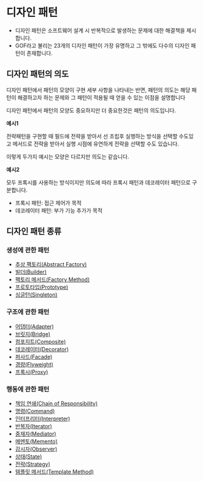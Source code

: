 # 디자인 패턴

- 디자인 패턴은 소프트웨어 설계 시 반복적으로 발생하는 문제에 대한 해결책을 제시합니다.
- GOF라고 불리는 23개의 디자인 패턴이 가장 유명하고 그 밖에도 다수의 디자인 패턴이 존재합니다.

## 디자인 패턴의 의도

디자인 패턴에서 패턴의 모양이 구현 세부 사항을 나타내는 반면, 패턴의 의도는 해당 패턴이 해결하고자 하는 문제와 그 패턴이 적용될 때 얻을 수 있는 이점을 설명합니다

디자인 패턴에서 패턴의 모양도 중요하지만 더 중요한것은 패턴의 의도입니다.

**예시1** 

전략패턴을 구현할 때 필드에 전략을 받아서 선 조립후 실행하는 방식을 선택할 수도있고 메서드로 전략을 받아서 실행 시점에 유연하게 전략을 선택할 수도 있습니다.

이렇게 두가지 예시는 모양은 다르지만 의도는 같습니다. 

**예시2**

모두 프록시를 사용하는 방식이지만 의도에 따라 프록시 패턴과 데코레이터 패턴으로 구분합니다.

- 프록시 패턴: 접근 제어가 목적
- 데코레이터 패턴: 부가 기능 추가가 목적

## 디자인 패턴 종류

### 생성에 관한 패턴

- [추상 팩토리(Abstract Factory)](https://github.com/woosungkim0123/java-deep-dive/tree/master/design_pattern/abstract_factory)
- [빌더(Builder)](https://github.com/woosungkim0123/java-deep-dive/tree/master/design_pattern/builder)
- [팩토리 메서드(Factory Method)](https://github.com/woosungkim0123/java-deep-dive/tree/master/design_pattern/factory_method)
- [프로토타입(Prototype)](https://github.com/woosungkim0123/java-deep-dive/tree/master/design_pattern/prototype)
- [싱글턴(Singleton)](https://github.com/woosungkim0123/java-deep-dive/tree/master/design_pattern/singleton)

### 구조에 관한 패턴

- [어댑터(Adapter)](https://github.com/woosungkim0123/java-deep-dive/tree/master/design_pattern/adapter)
- [브릿지(Bridge)](https://github.com/woosungkim0123/java-deep-dive/tree/master/design_pattern/bridge)
- [컴포지트(Composite)](https://github.com/woosungkim0123/java-deep-dive/tree/master/design_pattern/composite)
- [데코레이터(Decorator)](https://github.com/woosungkim0123/java-deep-dive/tree/master/design_pattern/decorator)
- [퍼사드(Facade)](https://github.com/woosungkim0123/java-deep-dive/tree/master/design_pattern/facade)
- [경량(Flyweight)](https://github.com/woosungkim0123/java-deep-dive/tree/master/design_pattern/flyweight)
- [프록시(Proxy)](https://github.com/woosungkim0123/java-deep-dive/tree/master/design_pattern/proxy)

### 행동에 관한 패턴

- [책임 연쇄(Chain of Responsibility)](https://github.com/woosungkim0123/java-deep-dive/tree/master/design_pattern/chain_of_responsibility)
- [명령(Command)](https://github.com/woosungkim0123/java-deep-dive/tree/master/design_pattern/command)
- [인터프리터(Interpreter)](https://github.com/woosungkim0123/java-deep-dive/tree/master/design_pattern/interpreter)
- [반복자(Iterator)](https://github.com/woosungkim0123/java-deep-dive/tree/master/design_pattern/iterator)
- [중재자(Mediator)](https://github.com/woosungkim0123/java-deep-dive/tree/master/design_pattern/mediator)
- [메멘토(Memento)](https://github.com/woosungkim0123/java-deep-dive/tree/master/design_pattern/memento)
- [감시자(Observer)](https://github.com/woosungkim0123/java-deep-dive/tree/master/design_pattern/observer)
- [상태(State)](https://github.com/woosungkim0123/java-deep-dive/tree/master/design_pattern/state)
- [전략(Strategy)](https://github.com/woosungkim0123/java-deep-dive/tree/master/design_pattern/strategy)
- [템플릿 메서드(Template Method)](https://github.com/woosungkim0123/java-deep-dive/tree/master/design_pattern/template_method)

